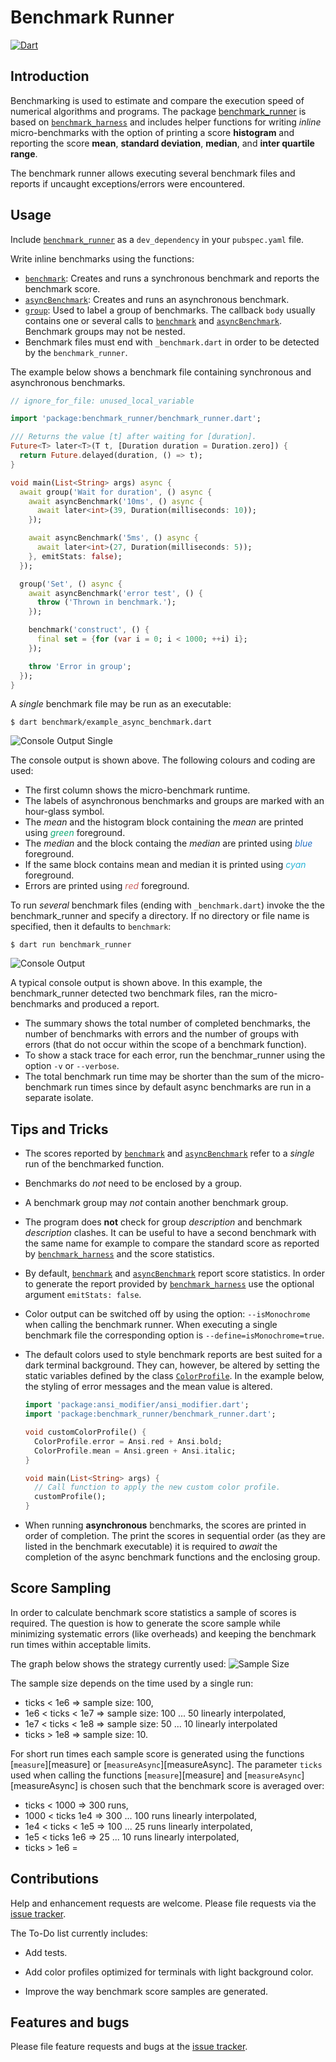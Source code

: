 # Benchmark Runner
[![Dart](https://github.com/simphotonics/benchmark_runner/actions/workflows/dart.yml/badge.svg)](https://github.com/simphotonics/benchmark_runner/actions/workflows/dart.yml)


## Introduction

Benchmarking is used to estimate and compare the execution speed of
numerical algorithms and programs.
The package [benchmark_runner][benchmark_runner] is based on
[`benchmark_harness`][benchmark_harness] and includes helper
functions for writing *inline* micro-benchmarks with the option of
printing a score **histogram** and reporting the score **mean**,
**standard deviation**, **median**, and **inter quartile range**.

The benchmark runner allows executing several benchmark files and reports if
uncaught exceptions/errors were encountered.

## Usage

Include [`benchmark_runner`][benchmark_runner] as a `dev_dependency`
 in your `pubspec.yaml` file.

Write inline benchmarks using the functions:
 * [`benchmark`][benchmark]: Creates and runs a synchronous benchmark and
   reports the benchmark score.
 * [`asyncBenchmark`][asyncBenchmark]: Creates and runs an
   asynchronous benchmark.
 * [`group`][group]: Used to label a group of benchmarks.
   The callback `body` usually contains one or several calls to
   [`benchmark`][benchmark] and [`asyncBenchmark`][asyncBenchmark].
   Benchmark groups may not be nested.
 * Benchmark files must end with `_benchmark.dart` in order to be detected
   by the `benchmark_runner`.

 The example below shows a benchmark file containing synchronous and
 asynchronous benchmarks.

  ```Dart
  // ignore_for_file: unused_local_variable

  import 'package:benchmark_runner/benchmark_runner.dart';

  /// Returns the value [t] after waiting for [duration].
  Future<T> later<T>(T t, [Duration duration = Duration.zero]) {
    return Future.delayed(duration, () => t);
  }

  void main(List<String> args) async {
    await group('Wait for duration', () async {
      await asyncBenchmark('10ms', () async {
        await later<int>(39, Duration(milliseconds: 10));
      });

      await asyncBenchmark('5ms', () async {
        await later<int>(27, Duration(milliseconds: 5));
      }, emitStats: false);
    });

    group('Set', () async {
      await asyncBenchmark('error test', () {
        throw ('Thrown in benchmark.');
      });

      benchmark('construct', () {
        final set = {for (var i = 0; i < 1000; ++i) i};
      });

      throw 'Error in group';
    });
  }

  ```
A *single* benchmark file may be run as an executable:
```Console
$ dart benchmark/example_async_benchmark.dart
```
![Console Output Single](https://raw.githubusercontent.com/simphotonics/benchmark_runner/main/images/console_outpu_single_.png)

The console output is shown above. The following colours and coding
are used:
* The first column shows the micro-benchmark runtime.
* The labels of asynchronous benchmarks and groups are marked with an hour-glass
symbol.
* The *mean* and the histogram block containing the *mean*
are printed using <span style="color:#11A874">*green*</span> foreground.
* The *median* and the block containg the *median* are printed
using <span style="color:#2370C4">*blue*</span> foreground.
* If the same block contains mean and median it is printed
using <span style="color:#28B5D7">*cyan*</span> foreground.
* Errors are printed using <span style="color:#CB605E"> *red* </span> foreground.

To run *several* benchmark files (ending with `_benchmark.dart`)
invoke the the benchmark_runner and specify a directory.
If no directory or file name is specified, then it defaults to `benchmark`:

```Console
$ dart run benchmark_runner
```

![Console Output](https://raw.githubusercontent.com/simphotonics/benchmark_runner/main/images/console_output.png)

A typical console output is shown above. In this example, the benchmark_runner
detected two benchmark files, ran the micro-benchmarks and produced a report.


* The summary shows the total number of completed benchmarks, the number of
benchmarks with errors and the number of groups with errors (that do not
occur within the scope of a benchmark function).
* To show a stack trace for each error, run the benchmar_runner using
the option ``-v`` or `--verbose`.
* The total benchmark run time may be shorter than the sum of the
micro-benchmark run times since by default async benchmarks are run in a
separate isolate.

## Tips and Tricks

- The scores reported by [`benchmark`][benchmark] and
[`asyncBenchmark`][asyncBenchmark]
refer to a *single* run of the benchmarked function.

- Benchmarks do *not* need to be enclosed by a group.

- A benchmark group may *not* contain another benchmark group.

- The program does **not** check for group *description*
and benchmark *description* clashes. It can be useful to have a second
benchmark with the same name for example to compare the standard score
as reported by [`benchmark_harness`][benchmark_harness] and the
score statistics.

- By default, [`benchmark`][benchmark] and
[`asyncBenchmark`][asyncBenchmark] report score statistics. In order to generate
the report provided by [`benchmark_harness`][benchmark_harness] use the
optional argument `emitStats: false`.

- Color output can be switched off by using the option: `--isMonochrome` when
calling the benchmark runner. When executing a single benchmark file the
corresponding option is `--define=isMonochrome=true`.

- The default colors used to style benchmark reports are best suited
for a dark terminal background.
They can, however, be altered by setting the static variables defined by
the class [`ColorProfile`][ColorProfile]. In the example below, the styling of
error messages and the mean value is altered.
  ```Dart
  import 'package:ansi_modifier/ansi_modifier.dart';
  import 'package:benchmark_runner/benchmark_runner.dart';

  void customColorProfile() {
    ColorProfile.error = Ansi.red + Ansi.bold;
    ColorProfile.mean = Ansi.green + Ansi.italic;
  }

  void main(List<String> args) {
    // Call function to apply the new custom color profile.
    customProfile();
  }
  ```

- When running **asynchronous** benchmarks, the scores are printed in order of
completion. The print the scores in sequential order (as they are listed in the
benchmark executable) it is required to *await* the completion
of the async benchmark functions and
the enclosing group.

## Score Sampling

In order to calculate benchmark score statistics a sample of scores is
required. The question is how to generate the score sample while minimizing
systematic errors (like overheads) and keeping the
benchmark run times within acceptable limits.

The graph below shows the strategy currently used:
![Sample Size](https://raw.githubusercontent.com/simphotonics/benchmark_runner/main/images/sample_size.png)

The sample size depends on the time used by a single run:
* ticks < 1e6 => sample size: 100,
* 1e6 < ticks < 1e7 => sample size: 100 ... 50 linearly interpolated,
* 1e7 < ticks  < 1e8 => sample size: 50 ... 10 linearly interpolated
* ticks > 1e8 => sample size: 10.

For short run times each sample score is generated using the functions
[`measure`][measure] or [`measureAsync`][measureAsync].  The parameter
`ticks` used when calling the functions [`measure`][measure] and
[`measureAsync`][measureAsync] is chosen such that the benchmark score is
averaged over:
* ticks < 1000 => 300 runs,
* 1000 < ticks 1e4 => 300 ... 100 runs linearly interpolated,
* 1e4 < ticks < 1e5 => 100 ... 25 runs linearly interpolated,
* 1e5 < ticks 1e6 => 25 ... 10 runs linearly interpolated,
* ticks > 1e6 =

## Contributions

Help and enhancement requests are welcome. Please file requests via the [issue
tracker][tracker].

The To-Do list currently includes:
* Add tests.

* Add color profiles optimized for terminals with light background color.

* Improve the way benchmark score samples are generated.

## Features and bugs

Please file feature requests and bugs at the [issue tracker][tracker].

[tracker]: https://github.com/simphotonics/benchmark_runner/issues

[asyncBenchmark]: https://pub.dev/documentation/benchmark_runner/doc/api/benchmark_runner/asyncBenchmark.html

[asyncGroup]: https://pub.dev/documentation/benchmark_runner/doc/api/benchmark_runner/asyncGroup.html

[benchmark_harness]: https://pub.dev/packages/benchmark_harness

[benchmark_runner]: https://pub.dev/packages/benchmark_runner

[benchmark]: https://pub.dev/documentation/benchmark_runner/doc/api/benchmark_runner/benchmark.html

[ColorProfile]: https://pub.dev/documentation/benchmark_runner/doc/api/benchmark_runner/ColorProfile.html

[group]: https://pub.dev/documentation/benchmark_runner/doc/api/benchmark_runner/group.html
